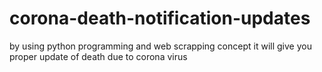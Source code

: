 # corona-death-notification-updates
by using python programming and web scrapping concept it will give you proper update of death due to corona virus
